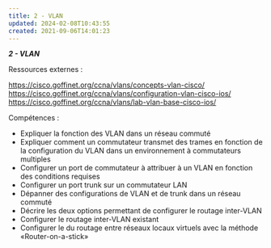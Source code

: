 ```yaml
---
title: 2 - VLAN
updated: 2024-02-08T10:43:55
created: 2021-09-06T14:01:23
---
```


***2 - VLAN***

Ressources externes :

<https://cisco.goffinet.org/ccna/vlans/concepts-vlan-cisco/>
<https://cisco.goffinet.org/ccna/vlans/configuration-vlan-cisco-ios/>
<https://cisco.goffinet.org/ccna/vlans/lab-vlan-base-cisco-ios/>

Compétences :

- Expliquer la fonction des VLAN dans un réseau commuté
- Expliquer comment un commutateur transmet des trames en fonction de la configuration du VLAN dans un environnement à commutateurs multiples
- Configurer un port de commutateur à attribuer à un VLAN en fonction des conditions requises
- Configurer un port trunk sur un commutateur LAN
- Dépanner des configurations de VLAN et de trunk dans un réseau commuté
- Décrire les deux options permettant de configurer le routage inter-VLAN
- Configurer le routage inter-VLAN existant
- Configurer le du routage entre réseaux locaux virtuels avec la méthode «Router-on-a-stick»
